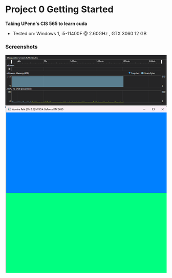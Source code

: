 Project 0 Getting Started
====================

**Taking UPenn's CIS 565 to learn cuda**

* Tested on:  Windows 1, i5-11400F @ 2.60GHz , GTX 3060 12 GB 

### Screenshots

<img src="https://github.com/azmine-1/Project0-Getting-Started/blob/main/images/Diagnostics.png"> 
<img src = "https://github.com/azmine-1/Project0-Getting-Started/blob/main/images/Example.png"> </img>

